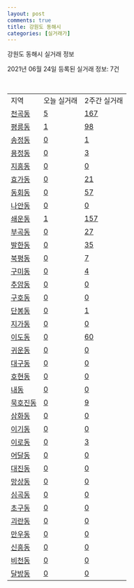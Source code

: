 ```yaml
---
layout: post
comments: true
title: 강원도 동해시
categories: [실거래가]
---
```


강원도 동해시 실거래 정보

2021년 06월 24일 등록된 실거래 정보: 7건

<script type="text/javascript">
  google.charts.load('current', {'packages':['corechart']});
  google.charts.setOnLoadCallback(drawChart);

  function drawChart() {
    var data = google.visualization.arrayToDataTable([['거래일', '매매', '전월세', '전매'], ['2021-02', 0, 3, 0], ['2021-03', 2, 23, 1], ['2021-04', 100, 60, 6], ['2021-05', 133, 121, 10], ['2021-06', 70, 117, 4]]);

    var options = {
      title: '최근 유형별 거래량 추이',
      legend: { position: 'bottom' }
    };

    var chart = new google.visualization.LineChart(document.getElementById('columnchart_material'));
    chart.draw(data, (options));
  }
</script>

<div id="columnchart_material" style="width: 450px; margin-left: -35px"></div>
<br>
<table class="sortable">
  <tr>
    <td>지역</td>
    <td>오늘 실거래</td>
    <td>2주간 실거래</td>
  </tr>

  
  <tr class="item">
    <td><a href="4217010100.html">천곡동</a></td>
    <td><a href="4217010100.html">5</a></td>
    <td><a href="4217010100.html">167</a></td>
  </tr>
    

  <tr class="item">
    <td><a href="4217010200.html">평릉동</a></td>
    <td><a href="4217010200.html">1</a></td>
    <td><a href="4217010200.html">98</a></td>
  </tr>
    

  <tr class="item">
    <td><a href="4217010300.html">송정동</a></td>
    <td><a href="4217010300.html">0</a></td>
    <td><a href="4217010300.html">1</a></td>
  </tr>
    

  <tr class="item">
    <td><a href="4217010400.html">용정동</a></td>
    <td><a href="4217010400.html">0</a></td>
    <td><a href="4217010400.html">3</a></td>
  </tr>
    

  <tr class="item">
    <td><a href="4217010500.html">지흥동</a></td>
    <td><a href="4217010500.html">0</a></td>
    <td><a href="4217010500.html">0</a></td>
  </tr>
    

  <tr class="item">
    <td><a href="4217010600.html">효가동</a></td>
    <td><a href="4217010600.html">0</a></td>
    <td><a href="4217010600.html">21</a></td>
  </tr>
    

  <tr class="item">
    <td><a href="4217010700.html">동회동</a></td>
    <td><a href="4217010700.html">0</a></td>
    <td><a href="4217010700.html">57</a></td>
  </tr>
    

  <tr class="item">
    <td><a href="4217010800.html">나안동</a></td>
    <td><a href="4217010800.html">0</a></td>
    <td><a href="4217010800.html">0</a></td>
  </tr>
    

  <tr class="item">
    <td><a href="4217010900.html">쇄운동</a></td>
    <td><a href="4217010900.html">1</a></td>
    <td><a href="4217010900.html">157</a></td>
  </tr>
    

  <tr class="item">
    <td><a href="4217011000.html">부곡동</a></td>
    <td><a href="4217011000.html">0</a></td>
    <td><a href="4217011000.html">27</a></td>
  </tr>
    

  <tr class="item">
    <td><a href="4217011100.html">발한동</a></td>
    <td><a href="4217011100.html">0</a></td>
    <td><a href="4217011100.html">35</a></td>
  </tr>
    

  <tr class="item">
    <td><a href="4217011200.html">북평동</a></td>
    <td><a href="4217011200.html">0</a></td>
    <td><a href="4217011200.html">7</a></td>
  </tr>
    

  <tr class="item">
    <td><a href="4217011300.html">구미동</a></td>
    <td><a href="4217011300.html">0</a></td>
    <td><a href="4217011300.html">4</a></td>
  </tr>
    

  <tr class="item">
    <td><a href="4217011400.html">추암동</a></td>
    <td><a href="4217011400.html">0</a></td>
    <td><a href="4217011400.html">0</a></td>
  </tr>
    

  <tr class="item">
    <td><a href="4217011500.html">구호동</a></td>
    <td><a href="4217011500.html">0</a></td>
    <td><a href="4217011500.html">0</a></td>
  </tr>
    

  <tr class="item">
    <td><a href="4217011600.html">단봉동</a></td>
    <td><a href="4217011600.html">0</a></td>
    <td><a href="4217011600.html">1</a></td>
  </tr>
    

  <tr class="item">
    <td><a href="4217011700.html">지가동</a></td>
    <td><a href="4217011700.html">0</a></td>
    <td><a href="4217011700.html">0</a></td>
  </tr>
    

  <tr class="item">
    <td><a href="4217011800.html">이도동</a></td>
    <td><a href="4217011800.html">0</a></td>
    <td><a href="4217011800.html">60</a></td>
  </tr>
    

  <tr class="item">
    <td><a href="4217011900.html">귀운동</a></td>
    <td><a href="4217011900.html">0</a></td>
    <td><a href="4217011900.html">0</a></td>
  </tr>
    

  <tr class="item">
    <td><a href="4217012000.html">대구동</a></td>
    <td><a href="4217012000.html">0</a></td>
    <td><a href="4217012000.html">0</a></td>
  </tr>
    

  <tr class="item">
    <td><a href="4217012100.html">호현동</a></td>
    <td><a href="4217012100.html">0</a></td>
    <td><a href="4217012100.html">0</a></td>
  </tr>
    

  <tr class="item">
    <td><a href="4217012200.html">내동</a></td>
    <td><a href="4217012200.html">0</a></td>
    <td><a href="4217012200.html">0</a></td>
  </tr>
    

  <tr class="item">
    <td><a href="4217012300.html">묵호진동</a></td>
    <td><a href="4217012300.html">0</a></td>
    <td><a href="4217012300.html">9</a></td>
  </tr>
    

  <tr class="item">
    <td><a href="4217012400.html">삼화동</a></td>
    <td><a href="4217012400.html">0</a></td>
    <td><a href="4217012400.html">0</a></td>
  </tr>
    

  <tr class="item">
    <td><a href="4217012500.html">이기동</a></td>
    <td><a href="4217012500.html">0</a></td>
    <td><a href="4217012500.html">0</a></td>
  </tr>
    

  <tr class="item">
    <td><a href="4217012600.html">이로동</a></td>
    <td><a href="4217012600.html">0</a></td>
    <td><a href="4217012600.html">3</a></td>
  </tr>
    

  <tr class="item">
    <td><a href="4217012700.html">어달동</a></td>
    <td><a href="4217012700.html">0</a></td>
    <td><a href="4217012700.html">0</a></td>
  </tr>
    

  <tr class="item">
    <td><a href="4217012800.html">대진동</a></td>
    <td><a href="4217012800.html">0</a></td>
    <td><a href="4217012800.html">0</a></td>
  </tr>
    

  <tr class="item">
    <td><a href="4217012900.html">망상동</a></td>
    <td><a href="4217012900.html">0</a></td>
    <td><a href="4217012900.html">0</a></td>
  </tr>
    

  <tr class="item">
    <td><a href="4217013000.html">심곡동</a></td>
    <td><a href="4217013000.html">0</a></td>
    <td><a href="4217013000.html">0</a></td>
  </tr>
    

  <tr class="item">
    <td><a href="4217013100.html">초구동</a></td>
    <td><a href="4217013100.html">0</a></td>
    <td><a href="4217013100.html">0</a></td>
  </tr>
    

  <tr class="item">
    <td><a href="4217013200.html">괴란동</a></td>
    <td><a href="4217013200.html">0</a></td>
    <td><a href="4217013200.html">0</a></td>
  </tr>
    

  <tr class="item">
    <td><a href="4217013300.html">만우동</a></td>
    <td><a href="4217013300.html">0</a></td>
    <td><a href="4217013300.html">0</a></td>
  </tr>
    

  <tr class="item">
    <td><a href="4217013400.html">신흥동</a></td>
    <td><a href="4217013400.html">0</a></td>
    <td><a href="4217013400.html">0</a></td>
  </tr>
    

  <tr class="item">
    <td><a href="4217013500.html">비천동</a></td>
    <td><a href="4217013500.html">0</a></td>
    <td><a href="4217013500.html">0</a></td>
  </tr>
    

  <tr class="item">
    <td><a href="4217013600.html">달방동</a></td>
    <td><a href="4217013600.html">0</a></td>
    <td><a href="4217013600.html">0</a></td>
  </tr>
    


</table>


    
